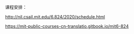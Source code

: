 
课程安排：

http://nil.csail.mit.edu/6.824/2020/schedule.html

https://mit-public-courses-cn-translatio.gitbook.io/mit6-824